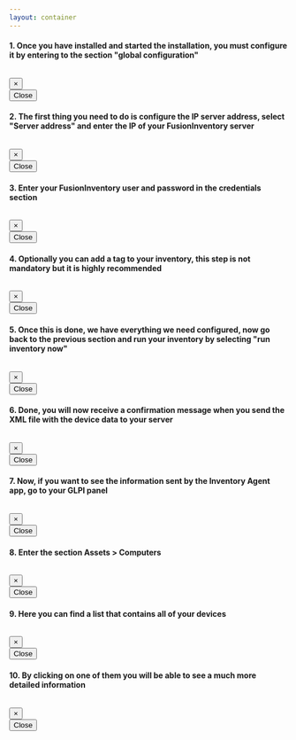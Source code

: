```yaml
---
layout: container
---
```


#### 1. Once you have installed and started the installation, you must configure it by entering to the section "global configuration"
<figure class="media guide-figure">
    <div class="media-img ratio-movie">
        <a type="button" data-toggle="modal" data-target="#screen1" href="#" >
            <img src="{{ '/images/steps/step1.jpg' | relative_url }}" alt="" />
        </a>
    </div>
</figure>
<div class="modal fade" id="screen1" tabindex="-1" role="dialog" aria-labelledby="screen1Title" aria-hidden="true">
    <div class="modal-dialog" role="document">
        <div class="modal-content">
            <div class="modal-header">
                <button type="button" class="close" data-dismiss="modal" aria-label="Close">
                <span aria-hidden="true">&times;</span>
                </button>
            </div>
            <div class="modal-body">
            <img src="{{ '/images/steps/step1.jpg' | relative_url }}" alt="">
                <br/>
                <button type="button" class="btn btn-primary btn-block" data-dismiss="modal">
                    Close
                </button>
            </div>
            <div class="modal-footer"></div>
        </div>
    </div>
</div>
    
#### 2. The first thing you need to do is configure the IP server address, select "Server address" and enter the IP of your FusionInventory server
<figure class="media guide-figure">
    <div class="media-img ratio-movie">
        <a type="button" data-toggle="modal" data-target="#screen2" href="#" >
            <img src="{{ '/images/steps/step2.jpg' | relative_url }}" alt="" />
        </a>
    </div>
</figure>
<div class="modal fade" id="screen2" tabindex="-1" role="dialog" aria-labelledby="screen2Title" aria-hidden="true">
    <div class="modal-dialog" role="document">
        <div class="modal-content">
            <div class="modal-header">
                <button type="button" class="close" data-dismiss="modal" aria-label="Close">
                <span aria-hidden="true">&times;</span>
                </button>
            </div>
            <div class="modal-body">
            <img src="{{ '/images/steps/step2.jpg' | relative_url }}" alt="">
                <br/>
                <button type="button" class="btn btn-primary btn-block" data-dismiss="modal">
                    Close
                </button>
            </div>
            <div class="modal-footer"></div>
        </div>
    </div>
</div>
    
#### 3. Enter your FusionInventory user and password in the credentials section
<figure class="media guide-figure">
    <div class="media-img ratio-movie">
        <a type="button" data-toggle="modal" data-target="#screen3" href="#" >
            <img src="{{ '/images/steps/step3.jpg' | relative_url }}" alt="" />
        </a>
    </div>
</figure>
<div class="modal fade" id="screen3" tabindex="-1" role="dialog" aria-labelledby="screen3Title" aria-hidden="true">
    <div class="modal-dialog" role="document">
        <div class="modal-content">
            <div class="modal-header">
                <button type="button" class="close" data-dismiss="modal" aria-label="Close">
                <span aria-hidden="true">&times;</span>
                </button>
            </div>
            <div class="modal-body">
            <img src="{{ '/images/steps/step3.jpg' | relative_url }}" alt="">
                <br/>
                <button type="button" class="btn btn-primary btn-block" data-dismiss="modal">
                    Close
                </button>
            </div>
            <div class="modal-footer"></div>
        </div>
    </div>
</div>
    
#### 4. Optionally you can add a tag to your inventory, this step is not mandatory but it is highly recommended
<figure class="media guide-figure">
    <div class="media-img ratio-movie">
        <a type="button" data-toggle="modal" data-target="#screen4" href="#" >
            <img src="{{ '/images/steps/step4.jpg' | relative_url }}" alt="" />
        </a>
    </div>
</figure>
<div class="modal fade" id="screen4" tabindex="-1" role="dialog" aria-labelledby="screen4Title" aria-hidden="true">
    <div class="modal-dialog" role="document">
        <div class="modal-content">
            <div class="modal-header">
                <button type="button" class="close" data-dismiss="modal" aria-label="Close">
                <span aria-hidden="true">&times;</span>
                </button>
            </div>
            <div class="modal-body">
            <img src="{{ '/images/steps/step4.jpg' | relative_url }}" alt="">
                <br/>
                <button type="button" class="btn btn-primary btn-block" data-dismiss="modal">
                    Close
                </button>
            </div>
            <div class="modal-footer"></div>
        </div>
    </div>
</div>

#### 5. Once this is done, we have everything we need configured, now go back to the previous section and run your inventory by selecting "run inventory now"
<figure class="media guide-figure">
    <div class="media-img ratio-movie">
        <a type="button" data-toggle="modal" data-target="#screen5" href="#" >
            <img src="{{ '/images/steps/step5.jpg' | relative_url }}" alt="" />
        </a>
    </div>
</figure>
<div class="modal fade" id="screen5" tabindex="-1" role="dialog" aria-labelledby="screen5Title" aria-hidden="true">
    <div class="modal-dialog" role="document">
        <div class="modal-content">
            <div class="modal-header">
                <button type="button" class="close" data-dismiss="modal" aria-label="Close">
                <span aria-hidden="true">&times;</span>
                </button>
            </div>
            <div class="modal-body">
            <img src="{{ '/images/steps/step5.jpg' | relative_url }}" alt="">
                <br/>
                <button type="button" class="btn btn-primary btn-block" data-dismiss="modal">
                    Close
                </button>
            </div>
            <div class="modal-footer"></div>
        </div>
    </div>
</div>
    
#### 6. Done, you will now receive a confirmation message when you send the XML file with the device data to your server
<figure class="media guide-figure">
    <div class="media-img ratio-16-9">
        <a type="button" data-toggle="modal" data-target="#screen6" href="#" >
            <img src="{{ '/images/steps/step6.jpg' | relative_url }}" alt="" />
        </a>
    </div>
</figure>
<div class="modal fade" id="screen6" tabindex="-1" role="dialog" aria-labelledby="screen6Title" aria-hidden="true">
    <div class="modal-dialog" role="document">
        <div class="modal-content">
            <div class="modal-header">
                <button type="button" class="close" data-dismiss="modal" aria-label="Close">
                <span aria-hidden="true">&times;</span>
                </button>
            </div>
            <div class="modal-body">
            <img src="{{ '/images/steps/step6.jpg' | relative_url }}" alt="">
                <br/>
                <button type="button" class="btn btn-primary btn-block" data-dismiss="modal">
                    Close
                </button>
            </div>
            <div class="modal-footer"></div>
        </div>
    </div>
</div>

#### 7. Now, if you want to see the information sent by the Inventory Agent app, go to your GLPI panel
<figure class="media guide-figure">
    <div class="media-img ratio-16-9">
        <a type="button" data-toggle="modal" data-target="#screen7" href="#" >
            <img src="{{ '/images/steps/step7.jpg' | relative_url }}" alt="" />
        </a>
    </div>
</figure>
<div class="modal fade" id="screen7" tabindex="-1" role="dialog" aria-labelledby="screen7Title" aria-hidden="true">
    <div class="modal-dialog" role="document">
        <div class="modal-content">
            <div class="modal-header">
                <button type="button" class="close" data-dismiss="modal" aria-label="Close">
                <span aria-hidden="true">&times;</span>
                </button>
            </div>
            <div class="modal-body">
            <img src="{{ '/images/steps/step7.jpg' | relative_url }}" alt="">
                <br/>
                <button type="button" class="btn btn-primary btn-block" data-dismiss="modal">
                    Close
                </button>
            </div>
            <div class="modal-footer"></div>
        </div>
    </div>
</div>

#### 8. Enter the section Assets > Computers
<figure class="media guide-figure">
    <div class="media-img ratio-16-9">
        <a type="button" data-toggle="modal" data-target="#screen8" href="#" >
            <img src="{{ '/images/steps/step8.jpg' | relative_url }}" alt="" />
        </a>
    </div>
</figure>
<div class="modal fade" id="screen8" tabindex="-1" role="dialog" aria-labelledby="screen8Title" aria-hidden="true">
    <div class="modal-dialog" role="document">
        <div class="modal-content">
            <div class="modal-header">
                <button type="button" class="close" data-dismiss="modal" aria-label="Close">
                <span aria-hidden="true">&times;</span>
                </button>
            </div>
            <div class="modal-body">
            <img src="{{ '/images/steps/step8.jpg' | relative_url }}" alt="">
                <br/>
                <button type="button" class="btn btn-primary btn-block" data-dismiss="modal">
                    Close
                </button>
            </div>
            <div class="modal-footer"></div>
        </div>
    </div>
</div>

#### 9. Here you can find a list that contains all of your devices
<figure class="media guide-figure">
    <div class="media-img ratio-16-9">
        <a type="button" data-toggle="modal" data-target="#screen9" href="#" >
            <img src="{{ '/images/steps/step9.jpg' | relative_url }}" alt="" />
        </a>
    </div>
</figure>
<div class="modal fade" id="screen9" tabindex="-1" role="dialog" aria-labelledby="screen9Title" aria-hidden="true">
    <div class="modal-dialog" role="document">
        <div class="modal-content">
            <div class="modal-header">
                <button type="button" class="close" data-dismiss="modal" aria-label="Close">
                <span aria-hidden="true">&times;</span>
                </button>
            </div>
            <div class="modal-body">
            <img src="{{ '/images/steps/step9.jpg' | relative_url }}" alt="">
                <br/>
                <button type="button" class="btn btn-primary btn-block" data-dismiss="modal">
                    Close
                </button>
            </div>
            <div class="modal-footer"></div>
        </div>
    </div>
</div>

#### 10. By clicking on one of them you will be able to see a much more detailed information
<figure class="media guide-figure">
    <div class="media-img ratio-16-9">
        <a type="button" data-toggle="modal" data-target="#screen10" href="#" >
            <img src="{{ '/images/steps/step10.jpg' | relative_url }}" alt="" />
        </a>
    </div>
</figure>
<div class="modal fade" id="screen10" tabindex="-1" role="dialog" aria-labelledby="screen10Title" aria-hidden="true">
    <div class="modal-dialog" role="document">
        <div class="modal-content">
            <div class="modal-header">
                <button type="button" class="close" data-dismiss="modal" aria-label="Close">
                <span aria-hidden="true">&times;</span>
                </button>
            </div>
            <div class="modal-body">
            <img src="{{ '/images/steps/step10.jpg' | relative_url }}" alt="">
                <br/>
                <button type="button" class="btn btn-primary btn-block" data-dismiss="modal">
                    Close
                </button>
            </div>
            <div class="modal-footer"></div>
        </div>
    </div>
</div>

